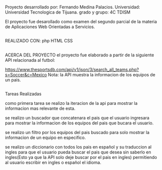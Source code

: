 Proyecto desarrollado por: Fernando Medina Palacios.
Universidad: Universidad Tecnologica de Tijuana.
grado y grupo: 4C TDISM

El proyecto fue desarollado como examen del segundo parcial de la materia de Aplicaciones Web Orientadas a Servicios.

##
REALIZADO CON:
php
HTML
CSS

##
ACERCA DEL PROYECTO
el proyecto fue elaborado a partir de la siguiente API relacionada al futbol:

https://www.thesportsdb.com/api/v1/json/3/search_all_teams.php?s=Soccer&c=Mexico
Nota: la API muestra la informacion de los equipos de un pais.

##
Tareas Realizadas

como primera tarea se realizo la iteracion de la api para mostrar la informacion mas relevante de esta.

se realizo un buscador que concatenara el pais que el usuario ingresara para mostrar la informacion de los equipos
del pais que bucara el usuario.

se realizo un filtro por los equipos del pais buscado para solo mostrar la informacion de un equipo en especifico.

se realizo un diccionario con todos los pais en español y su traduccion al ingles para que el usuario pueda buscar el
pais que desea sin saberlo en ingles(Esto ya que la API solo deje buscar por el pais en ingles) permitiendo al usuario
escribir en ingles o español el idioma.
